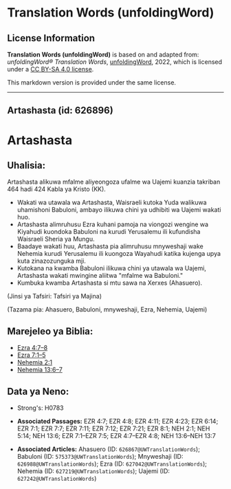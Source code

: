 # Translation Words (unfoldingWord)

## License Information

**Translation Words (unfoldingWord)** is based on and adapted from: _unfoldingWord® Translation Words_, [unfoldingWord](https://unfoldingword.org/utw), 2022, which is licensed under a [CC BY-SA 4.0 license](https://creativecommons.org/licenses/by-sa/4.0/legalcode.en).

This markdown version is provided under the same license.



--------------------------------

## Artashasta (id: 626896)

Artashasta
==========

Uhalisia:
---------

Artashasta alikuwa mfalme aliyeongoza ufalme wa Uajemi kuanzia takriban 464 hadi 424 Kabla ya Kristo (KK).

* Wakati wa utawala wa Artashasta, Waisraeli kutoka Yuda walikuwa uhamishoni Babuloni, ambayo ilikuwa chini ya udhibiti wa Uajemi wakati huo.
* Artashasta alimruhusu Ezra kuhani pamoja na viongozi wengine wa Kiyahudi kuondoka Babuloni na kurudi Yerusalemu ili kufundisha Waisraeli Sheria ya Mungu.
* Baadaye wakati huu, Artashasta pia alimruhusu mnyweshaji wake Nehemia kurudi Yerusalemu ili kuongoza Wayahudi katika kujenga upya kuta zinazozunguka mji.
* Kutokana na kwamba Babuloni ilikuwa chini ya utawala wa Uajemi, Artashasta wakati mwingine aliitwa "mfalme wa Babuloni."
* Kumbuka kwamba Artashasta si mtu sawa na Xerxes (Ahasuero).

(Jinsi ya Tafsiri: Tafsiri ya Majina)

(Tazama pia: Ahasuero, Babuloni, mnyweshaji, Ezra, Nehemia, Uajemi)

Marejeleo ya Biblia:
--------------------

* [Ezra 4:7–8](https://ref.ly/Ezra4:7-Ezra4:8)
* [Ezra 7:1–5](https://ref.ly/Ezra7:1-Ezra7:5)
* [Nehemia 2:1](https://ref.ly/Neh2:1)
* [Nehemia 13:6–7](https://ref.ly/Neh13:6-Neh13:7)

Data ya Neno:
-------------

* Strong's: H0783

* **Associated Passages:** EZR 4:7; EZR 4:8; EZR 4:11; EZR 4:23; EZR 6:14; EZR 7:1; EZR 7:7; EZR 7:11; EZR 7:12; EZR 7:21; EZR 8:1; NEH 2:1; NEH 5:14; NEH 13:6; EZR 7:1–EZR 7:5; EZR 4:7–EZR 4:8; NEH 13:6–NEH 13:7
* **Associated Articles:** Ahasuero (ID: `626867@UWTranslationWords`); Babuloni (ID: `575373@UWTranslationWords`); Mnyweshaji (ID: `626988@UWTranslationWords`); Ezra (ID: `627042@UWTranslationWords`); Nehemia (ID: `627219@UWTranslationWords`); Uajemi (ID: `627242@UWTranslationWords`)

